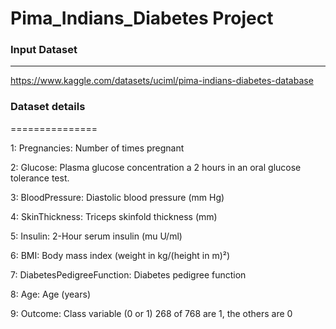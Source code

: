 # Pima_Indians_Diabetes Project

### Input Dataset
------------------------------
https://www.kaggle.com/datasets/uciml/pima-indians-diabetes-database

### Dataset details
===============

1: Pregnancies: Number of times pregnant

2: Glucose: Plasma glucose concentration a 2 hours in an oral glucose tolerance test.

3: BloodPressure: Diastolic blood pressure (mm Hg)

4: SkinThickness: Triceps skinfold thickness (mm)

5: Insulin: 2-Hour serum insulin (mu U/ml)

6: BMI: Body mass index (weight in kg/(height in m)²)

7: DiabetesPedigreeFunction: Diabetes pedigree function

8: Age: Age (years)

9: Outcome: Class variable (0 or 1) 268 of 768 are 1, the others are 0
